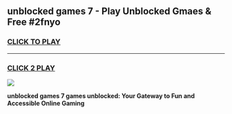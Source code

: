 
## unblocked games 7 - Play Unblocked Gmaes & Free #2fnyo
<h3>
<a href="https://news.freeplayer.one?title=unblocked_games_7&ref=03M">CLICK TO PLAY</a></h3>
<hr>

<h3>
<a href="https://news.freeplayer.one?title=unblocked_games_7&ref=03M">CLICK 2 PLAY</a>
  
</h3>

<a href="https://news.freeplayer.one?title=unblocked_games_7&ref=03M"><img src="https://clearcache.store/games.png"></a>


**unblocked games 7 games unblocked: Your Gateway to Fun and Accessible Online Gaming**
